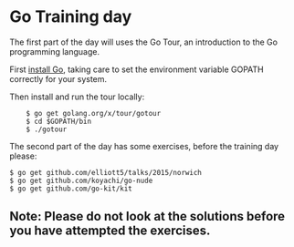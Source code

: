 # Go Training day

The first part of the day will uses the Go Tour, an introduction to the Go programming language.

First [install Go](https://golang.org/doc/install), taking care to set the environment variable GOPATH correctly for your system. 

Then install and run the tour locally:
```
	$ go get golang.org/x/tour/gotour
	$ cd $GOPATH/bin
	$ ./gotour
```

The second part of the day has some exercises, before the training day please:

```
$ go get github.com/elliott5/talks/2015/norwich
$ go get github.com/koyachi/go-nude
$ go get github.com/go-kit/kit
```

## Note: Please do not look at the solutions before you have attempted the exercises.
